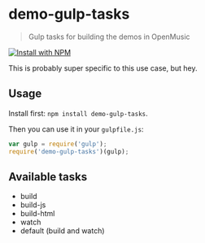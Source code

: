 # demo-gulp-tasks

> Gulp tasks for building the demos in OpenMusic

[![Install with NPM](https://nodei.co/npm/demo-gulp-tasks.png?downloads=true&stars=true)](https://nodei.co/npm/demo-gulp-tasks/)

This is probably super specific to this use case, but hey.

## Usage

Install first: `npm install demo-gulp-tasks`.

Then you can use it in your `gulpfile.js`:

```javascript
var gulp = require('gulp');
require('demo-gulp-tasks')(gulp);
```

## Available tasks

* build
* build-js
* build-html
* watch
* default (build and watch)

